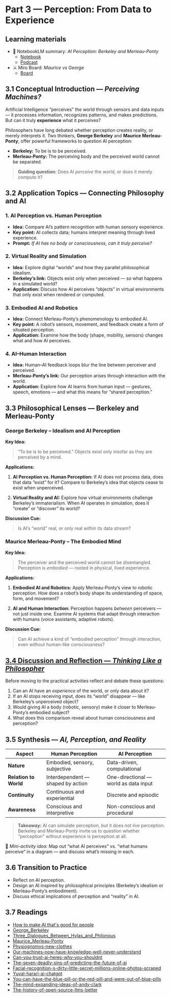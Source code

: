 # Part 3 — Perception: From Data to Experience

## Learning materials

- 📘 NotebookLM summary: _AI Perception: Berkeley and Merleau-Ponty_
  - [Notebook](https://notebooklm.google.com/notebook/af5ed21e-57cd-4d0a-b2a1-8c96e3e75d74)
  - [Podcast](https://notebooklm.google.com/notebook/af5ed21e-57cd-4d0a-b2a1-8c96e3e75d74?artifactId=4f0253fe-b5c6-4697-8177-92c4323405b0)
- ⚔️ Miro Board: _Maurice vs George_
  - [Board](https://miro.com/app/board/uXjVIMRGp4w=/?share_link_id=956730497904)

## 3.1 Conceptual Introduction — _Perceiving Machines?_

Artificial Intelligence “perceives” the world through sensors and data inputs — it processes information, recognizes patterns, and makes predictions.
But can it truly **experience** what it perceives?

Philosophers have long debated whether perception creates reality, or merely interprets it.
Two thinkers, **George Berkeley** and **Maurice Merleau-Ponty**, offer powerful frameworks to question AI perception:

- **Berkeley:** To be is to be perceived.
- **Merleau-Ponty:** The perceiving body and the perceived world cannot be separated.

> **Guiding question:**
> Does AI _perceive_ the world, or does it merely _compute_ it?

## 3.2 Application Topics — Connecting Philosophy and AI

### 1. AI Perception vs. Human Perception

- **Idea:** Compare AI’s pattern recognition with human sensory experience.
- **Key point:** AI collects data; humans interpret meaning through lived experience.
- **Prompt:** _If AI has no body or consciousness, can it truly perceive?_

### 2. Virtual Reality and Simulation

- **Idea:** Explore digital “worlds” and how they parallel philosophical idealism.
- **Berkeley’s link:** Objects exist only when perceived — so what happens in a simulated world?
- **Application:**
  Discuss how AI perceives “objects” in virtual environments that only exist when rendered or computed.

### 3. Embodied AI and Robotics

- **Idea:** Connect Merleau-Ponty’s phenomenology to embodied AI.
- **Key point:** A robot’s sensors, movement, and feedback create a form of situated perception.
- **Application:**
  Examine how the body (shape, mobility, sensors) changes what and how AI perceives.

### 4. AI–Human Interaction

- **Idea:** Human–AI feedback loops blur the line between perceiver and perceived.
- **Merleau-Ponty’s link:** Our perception arises through interaction with the world.
- **Application:**
  Explore how AI learns from human input — gestures, speech, emotions — and what this means for “shared perception.”

## 3.3 Philosophical Lenses — Berkeley and Merleau-Ponty

### George Berkeley – Idealism and AI Perception

**Key Idea:**

> “To be is to be perceived.” Objects exist only insofar as they are perceived by a mind.

**Applications:**

1. **AI Perception vs. Human Perception:**
   If AI does not process data, does that data “exist” for it?
   Compare to Berkeley’s idea that objects cease to exist when unperceived.

2. **Virtual Reality and AI:**
   Explore how virtual environments challenge Berkeley’s immaterialism.
   When AI operates in simulation, does it “create” or “discover” its world?

**Discussion Cue:**

> Is AI’s “world” real, or only real _within_ its data stream?

### Maurice Merleau-Ponty – The Embodied Mind

**Key Idea:**

> The perceiver and the perceived world cannot be disentangled.
> Perception is _embodied_ — rooted in physical, lived experience.

**Applications:**

1. **Embodied AI and Robotics:**
   Apply Merleau-Ponty’s view to robotic perception.
   How does a robot’s body shape its understanding of space, form, and movement?

2. **AI and Human Interaction:**
   Perception happens _between_ perceivers — not just inside one.
   Examine AI systems that adapt through interaction with humans (voice assistants, adaptive robots).

**Discussion Cue:**

> Can AI achieve a kind of “embodied perception” through interaction, even without human-like consciousness?

## [3.4 Discussion and Reflection — _Thinking Like a Philosopher_](./session01_03_04.md)

Before moving to the practical activities reflect and debate these questions:

1. Can an AI have an _experience_ of the world, or only data about it?
2. If an AI stops receiving input, does its “world” disappear — like Berkeley’s unperceived object?
3. Would giving AI a body (robotic, sensory) make it closer to Merleau-Ponty’s embodied subject?
4. What does this comparison reveal about human consciousness and perception?

## 3.5 Synthesis — _AI, Perception, and Reality_

| Aspect                | Human Perception                  | AI Perception                         |
| --------------------- | --------------------------------- | ------------------------------------- |
| **Nature**            | Embodied, sensory, subjective     | Data-driven, computational            |
| **Relation to World** | Interdependent — shaped by action | One-directional — world as data input |
| **Continuity**        | Continuous and experiential       | Discrete and episodic                 |
| **Awareness**         | Conscious and interpretive        | Non-conscious and procedural          |

> **Takeaway:**
> AI can simulate perception, but it does not _live_ perception.  
> Berkeley and Merleau-Ponty invite us to question whether “perception” without experience is perception at all.

🧠 _Mini-activity idea:_ Map out “what AI perceives” vs. “what humans perceive” in a diagram — and discuss what’s missing in each.

## 3.6 Transition to Practice

- Reflect on AI perception.
- Design an AI inspired by philosophical principles (Berkeley’s idealism or Merleau-Ponty’s embodiment).
- Discuss ethical implications of perception and “reality” in AI.

## 3.7 Readings

- [How to make AI that's good for people](../resources/How%20to%20Make%20AI.html)
- [George_Berkeley](https://en.m.wikipedia.org/wiki/George_Berkeley)
- [Three_Dialogues_Between_Hylas_and_Philonous](https://en.wikisource.org/wiki/Three_Dialogues_Between_Hylas_and_Philonous)
- [Maurice_Merleau-Ponty](https://en.wikipedia.org/wiki/Maurice_Merleau-Ponty)
- [Physiognomys-new-clothes](https://medium.com/@blaisea/physiognomys-new-clothes-f2d4b59fdd6a)
- [Our-machines-now-have-knowledge-well-never-understand](https://www.wired.com/story/our-machines-now-have-knowledge-well-never-understand/)
- [Can-you-trust-ai-heres-why-you-shouldnt](https://theconversation.com/can-you-trust-ai-heres-why-you-shouldnt-209283)
- [The-seven-deadly-sins-of-predicting-the-future-of-ai](https://rodneybrooks.com/the-seven-deadly-sins-of-predicting-the-future-of-ai/)
- [Facial-recognition-s-dirty-little-secret-millions-online-photos-scraped](https://www.nbcnews.com/tech/internet/facial-recognition-s-dirty-little-secret-millions-online-photos-scraped-n981921)
- [Yuval-harari-ai-chatgpt](https://www.nytimes.com/2023/03/24/opinion/yuval-harari-ai-chatgpt.html)
- [You-can-have-the-blue-pill-or-the-red-pill-and-were-out-of-blue-pills](https://criticalai.org/2023/04/06/noah-giansiracusa-on-you-can-have-the-blue-pill-or-the-red-pill-and-were-out-of-blue-pills-in-the-new-york-times-3-24-2023/)
- [The-mind-expanding-ideas-of-andy-clark](https://www.newyorker.com/magazine/2018/04/02/the-mind-expanding-ideas-of-andy-clark)
- [The-history-of-open-source-llms-better](https://cameronrwolfe.substack.com/p/the-history-of-open-source-llms-better)
